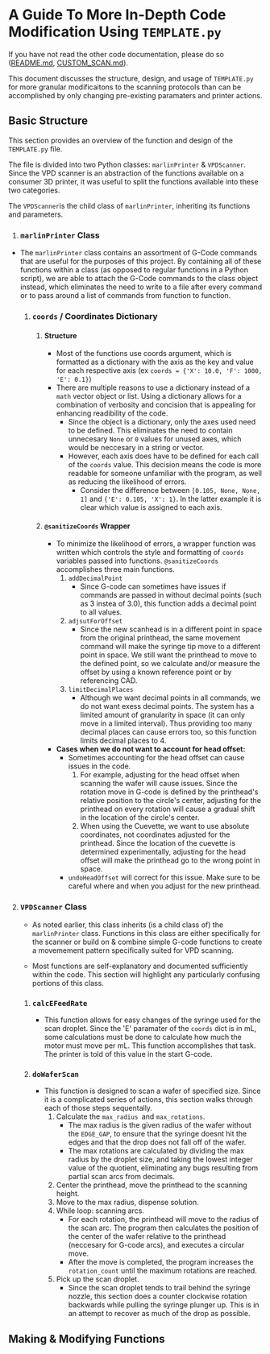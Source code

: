 # A Guide To More In-Depth Code Modification Using `TEMPLATE.py`

If you have not read the other code documentation, please do so ([README.md](/README.md), [CUSTOM_SCAN.md](CUSTOM_SCAN.md)).

This document discusses the structure, design, and usage of `TEMPLATE.py` for more granular modificaitons to the scanning protocols than can be accomplished by only changing pre-existing paramaters and printer actions.

## Basic Structure
This section provides an overview of the function and design of the `TEMPLATE.py` file.

The file is divided into two Python classes: `marlinPrinter` & `VPDScanner`. Since the VPD scanner is an abstraction of the functions available on a consumer 3D printer, it was useful to split the functions available into these two categories.

The `VPDScanner`is the child class of `marlinPrinter`, inheriting its functions and parameters.

1. ### `marlinPrinter` Class

- The `marlinPrinter` class contains an assortment of G-Code commands that are useful for the purposes of this project. By containing all of these functions within a class (as opposed to regular functions in a Python script), we are able to attach the G-Code commands to the class object instead, which eliminates the need to write to a file after every command or to pass around a list of commands from function to function.

    1. ### `coords` / Coordinates Dictionary 
        1. #### Structure
            - Most of the functions use coords argument, which is formatted as a dictionary with the axis as the key and value for each respective axis (ex `coords = {'X': 10.0, 'F': 1000, 'E': 0.1}`)
            - There are multiple reasons to use a dictionary instead of a `math` vector object or list. Using a dictionary allows for a combination of verbosity and concision that is appealing for enhancing readibility of the code.
                - Since the object is a dictionary, only the axes used need to be defined. This eliminates the need to contain unnecesary `None` or `0` values for unused axes, which would be neccesary in a string or vector.
                - However, each axis does have to be defined for each call of the `coords` value. This decision means the code is more readable for someone unfamiliar with the program, as well as reducing the likelihood of errors. 
                    - Consider the difference between `[0.105, None, None, 1]` and `{'E': 0.105, 'X': 1}`. In the latter example it is clear which value is assigned to each axis.
        2. #### `@sanitizeCoords` Wrapper
            - To minimize the likelihood of errors, a wrapper function was written which controls the style and formatting of `coords ` variables passed into functions. `@sanitizeCoords` accomplishes three main functions.
                1. `addDecimalPoint`
                    - Since G-code can sometimes have issues if commands are passed in without decimal points (such as 3 instea of 3.0), this function adds a decimal point to all values.
                2. `adjsutForOffset`
                    - Since the new scanhead is in a different point in space from the original printhead, the same movement command will make the syringe tip move to a different point in space. We still want the printhead to move to the defined point, so we calculate and/or measure the offset by using a known reference point or by referencing CAD.
                3. `limitDecimalPlaces`
                    - Although we want decimal points in all commands, we do not want exess decimal points. The system has a limited amount of granularity in space (it can only move in a limited interval). Thus providing too many decimal places can cause errors too, so this function limits decimal places to 4.
            - **Cases when we do not want to account for head offset:** 
                - Sometimes accounting for the head offset can cause issues in the code.
                    1. For example, adjusting for the head offset when scanning the wafer will cause issues. Since the rotation move in G-code is defined by the printhead's relative position to the circle's center, adjusting for the printhead on every rotation will cause a gradual shift in the location of the circle's center.
                    2.  When using the Cuevette, we want to use absolute coordinates, not coordinates adjusted for the printhead. Since the location of the cuevette is determined experimentally, adjusting for the head offset will make the printhead go to the wrong point in space.
                - `undoHeadOffset` will correct for this issue. Make sure to be careful where and when you adjust for the new printhead.

2. ### `VPDScanner` Class

    - As noted earlier, this class inherits (is a child class of) the `marlinPrinter` class. Functions in this class are either specifically for the scanner or build on & combine simple G-code functions to create a movemement pattern specifically suited for VPD scanning.

    - Most functions are self-explanatory and documented sufficiently within the code. This section will highlight any particularly confusing portions of this class.

    1. ### `calcEFeedRate`
        - This function allows for easy changes of the syringe used for the scan droplet. Since the 'E' paramater of the `coords` dict is in mL, some calculations must be done to calculate how much the motor must move per mL. This function accomplishes that task. The printer is told of this value in the start G-code.
    2. ### `doWaferScan`
        - This function is designed to scan a wafer of specified size. Since it is a complicated series of actions, this section walks through each of those steps sequentally.
            1. Calculate the `max_radius `and `max_rotations`.
                - The max radius is the given radius of the wafer without the `EDGE_GAP`, to ensure that the syringe doesnt hit the edges and that the drop does not fall off of the wafer.
                - The max rotations are calculated by dividing the max radius by the droplet size, and taking the lowest integer value of the quotient, eliminating any bugs resulting from partial scan arcs from decimals.
            2. Center the printhead, move the printhead to the scanning height.
            3. Move to the max radius, dispense solution.
            4. While loop: scanning arcs.
                - For each rotation, the printhead will move to the radius of the scan arc. The program then calculates the position of the center of the wafer relative to the printhead (neccesary for G-code arcs), and executes a circular move.
                - After the move is completed, the program increases the `rotation_count` until the maximum rotations are reached.
            5. Pick up the scan droplet.
                - Since the scan droplet tends to trail behind the syringe nozzle, this section does a counter clockwise rotation backwards while pulling the syringe plunger up. This is in an attempt to recover as much of the drop as possible.

## Making & Modifying Functions
